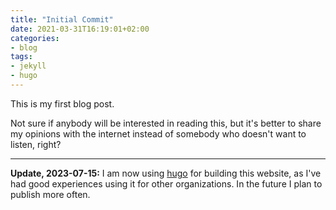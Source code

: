 ```yaml
---
title: "Initial Commit"
date: 2021-03-31T16:19:01+02:00
categories:
- blog
tags:
- jekyll
- hugo
---
```


This is my first blog post.

Not sure if anybody will be interested in reading this, but it's better to share my opinions with the internet instead of somebody who doesn't want to listen, right?

---

**Update, 2023-07-15:** I am now using [hugo](https://gohugo.io/) for building this website, as I've had good experiences using it for other organizations. In the future I plan to publish more often.